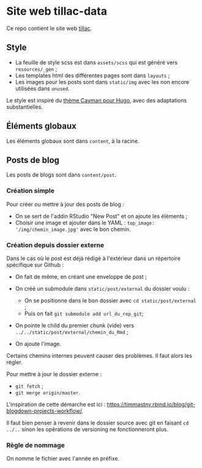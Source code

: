 
# Site web tillac-data

<!-- badges: start -->
<!-- badges: end -->

Ce repo contient le site web [tillac](https://www.tillac-data.com/).

## Style

+ La feuille de style scss est dans `assets/scss` qui est généré vers `resources/_gen` ;
+ Les templates html des différentes pages sont dans `layouts` ;
+ Les images pour les posts sont dans `static/img` avec les non encore utilisées dans `unused`.

Le style est inspiré du [thème Cayman pour Hugo](https://github.com/zwbetz-gh/cayman-hugo-theme), avec des adaptations substantielles.

## Éléments globaux

Les éléments globaux sont dans `content`, à la racine.

## Posts de blog

Les posts de blogs sont dans `content/post`.

### Création simple

Pour créer ou mettre à jour des posts de blog :

+ On se sert de l'addin RStudio "New Post" et on ajoute les éléments ;
+ Choisir une image et ajouter dans le YAML : `top_image: '/img/chemin_image.jpg'` avec le bon chemin.

### Création depuis dossier externe

Dans le cas où le post est déjà rédigé à l'extérieur dans un répertoire spécifique sur Github :

+ On fait de même, en créant une enveloppe de post ;
+ On créé un submodule dans `static/post/external` du dossier voulu :

  + On se positionne dans le bon dossier avec `cd static/post/external` ;
  + Puis on fait `git submodule add url_du_rep_git`;

+ On pointe le child du premier chunk (vide) vers `../../static/post/external/chemin_du_Rmd` ;
+ On ajoute l'image.

Certains chemins internes peuvent causer des problèmes. Il faut alors les régler.

Pour mettre à jour le dossier externe : 

+ `git fetch` ;
+ `git merge origin/master`.

L'inspiration de cette démarche est ici : https://timmastny.rbind.io/blog/git-blogdown-projects-workflow/.

Il faut bien penser à revenir dans le dossier source avec git en faisant `cd ../..` sinon les opérations de versioning ne fonctionneront plus.

### Règle de nommage

On nomme le fichier avec l'année en préfixe.
